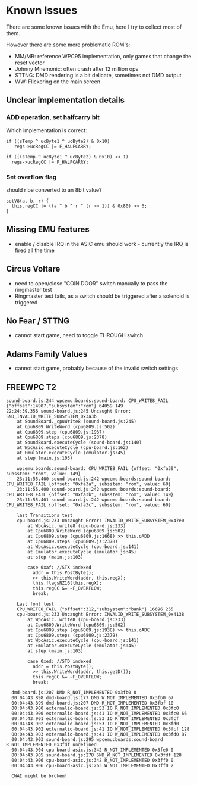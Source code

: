 # Known Issues

There are some known issues with the Emu, here I try to collect most of them.

However there are some more problematic ROM's:
- MM/MB: reference WPC95 implementation, only games that change the reset vector
- Johnny Mnemonic: often crash after 12 million ops
- STTNG: DMD rendering is a bit delicate, sometimes not DMD output
- WW: Flickering on the main screen

## Unclear implementation details

### ADD operation, set halfcarry bit

Which implementation is correct:

```
if ((sTemp ^ ucByte1 ^ ucByte2) & 0x10)
   regs->ucRegCC |= F_HALFCARRY;
```

```
if (((sTemp ^ ucByte1 ^ ucByte2) & 0x10) << 1)
  regs->ucRegCC |= F_HALFCARRY;
```

### Set overflow flag

should r be converted to an 8bit value?
```
setV8(a, b, r) {
  this.regCC |= ((a ^ b ^ r ^ (r >> 1)) & 0x80) >> 6;
}
```

## Missing EMU features

- enable / disable IRQ in the ASIC emu should work - currently the IRQ is fired all the time

## Circus Voltare

- need to open/close "COIN DOOR" switch manually to pass the ringmaster test
- Ringmaster test fails, as a switch should be triggered after a solenoid is triggered

## No Fear / STTNG

- cannot start game, need to toggle THROUGH switch

## Adams Family Values

- cannot start game, probably because of the invalid switch settings

## FREEWPC T2

```
sound-board.js:244 wpcemu:boards:sound-board: CPU_WRITE8_FAIL {"offset":14907,"subsystem":"rom"} 64059 149
22:24:39.356 sound-board.js:245 Uncaught Error: SND_INVALID_WRITE_SUBSYSTEM_0x3a3b
    at SoundBoard._cpuWrite8 (sound-board.js:245)
    at Cpu6809.WriteWord (cpu6809.js:502)
    at Cpu6809.step (cpu6809.js:1937)
    at Cpu6809.steps (cpu6809.js:2378)
    at SoundBoard.executeCycle (sound-board.js:140)
    at WpcAsic.executeCycle (cpu-board.js:162)
    at Emulator.executeCycle (emulator.js:45)
    at step (main.js:103)

    wpcemu:boards:sound-board: CPU_WRITE8_FAIL {offset: "0xfa39", subsstem: "rom", value: 149}
    23:11:55.400 sound-board.js:242 wpcemu:boards:sound-board: CPU_WRITE8_FAIL {offset: "0xfa3a", subsstem: "rom", value: 60}
    23:11:55.400 sound-board.js:242 wpcemu:boards:sound-board: CPU_WRITE8_FAIL {offset: "0xfa3b", subsstem: "rom", value: 149}
    23:11:55.401 sound-board.js:242 wpcemu:boards:sound-board: CPU_WRITE8_FAIL {offset: "0xfa3c", subsstem: "rom", value: 60}

    last Transitions test
    cpu-board.js:233 Uncaught Error: INVALID_WRITE_SUBSYSTEM_0x47e0
        at WpcAsic._write8 (cpu-board.js:233)
        at Cpu6809.WriteWord (cpu6809.js:502)
        at Cpu6809.step (cpu6809.js:1668) >> this.oADD
        at Cpu6809.steps (cpu6809.js:2378)
        at WpcAsic.executeCycle (cpu-board.js:141)
        at Emulator.executeCycle (emulator.js:45)
        at step (main.js:103)

        case 0xaf: //STX indexed
          addr = this.PostByte();
          >> this.WriteWord(addr, this.regX);
          this.flagsNZ16(this.regX);
          this.regCC &= ~F_OVERFLOW;
          break;

    Last font test
    CPU_WRITE8_FAIL {"offset":312,"subsystem":"bank"} 16696 255
    cpu-board.js:233 Uncaught Error: INVALID_WRITE_SUBSYSTEM_0x4138
        at WpcAsic._write8 (cpu-board.js:233)
        at Cpu6809.WriteWord (cpu6809.js:502)
        at Cpu6809.step (cpu6809.js:1938) >> this.oADC
        at Cpu6809.steps (cpu6809.js:2379)
        at WpcAsic.executeCycle (cpu-board.js:141)
        at Emulator.executeCycle (emulator.js:45)
        at step (main.js:103)

        case 0xed: //STD indexed
          addr = this.PostByte();
          >> this.WriteWord(addr, this.getD());
          this.regCC &= ~F_OVERFLOW;
          break;

  dmd-board.js:207 DMD R_NOT_IMPLEMENTED 0x3fb0 0
  00:04:43.898 dmd-board.js:177 DMD W_NOT_IMPLEMENTED 0x3fb0 67
  00:04:43.899 dmd-board.js:207 DMD R_NOT_IMPLEMENTED 0x3fbf 10
  00:04:43.900 externalio-board.js:53 IO R_NOT_IMPLEMENTED 0x3fc0
  00:04:43.900 externalio-board.js:41 IO W_NOT_IMPLEMENTED 0x3fc0 66
  00:04:43.901 externalio-board.js:53 IO R_NOT_IMPLEMENTED 0x3fcf
  00:04:43.902 externalio-board.js:53 IO R_NOT_IMPLEMENTED 0x3fd0
  00:04:43.902 externalio-board.js:41 IO W_NOT_IMPLEMENTED 0x3fcf 128
  00:04:43.903 externalio-board.js:41 IO W_NOT_IMPLEMENTED 0x3fd0 87
  00:04:43.903 sound-board.js:295 wpcemu:boards:sound-board R_NOT_IMPLEMENTED 0x3fdf undefined
  00:04:43.904 cpu-board-asic.js:342 R_NOT_IMPLEMENTED 0x3fe0 0
  00:04:43.905 sound-board.js:278 SND_W_NOT_IMPLEMENTED 0x3fdf 128
  00:04:43.906 cpu-board-asic.js:342 R_NOT_IMPLEMENTED 0x3ff0 0
  00:04:43.906 cpu-board-asic.js:263 W_NOT_IMPLEMENTED 0x3ff0 2

  CWAI might be broken!
```
